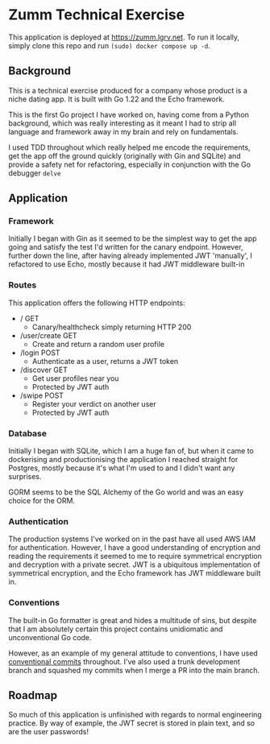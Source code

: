 # Zumm Technical Exercise

This application is deployed at https://zumm.lgrv.net. To run it locally, simply clone this repo and run `(sudo) docker compose up -d`.

## Background


This is a technical exercise produced for a company whose product is a niche dating app. It is built with Go 1.22 and the Echo framework.

This is the first Go project I have worked on, having come from a Python background, which was really interesting as it meant I had to strip all language and framework away in my brain and rely on fundamentals.

I used TDD throughout which really helped me encode the requirements, get the app off the ground quickly (originally with Gin and SQLite) and provide a safety net for refactoring, especially in conjunction with the Go debugger `delve`


## Application

### Framework

Initially I began with Gin as it seemed to be the simplest way to get the app going and satisfy the test I'd written for the canary endpoint. However, further down the line, after having already implemented JWT 'manually', I refactored to use Echo, mostly because it had JWT middleware built-in

### Routes

This application offers the following HTTP endpoints:

- / GET
  - Canary/healthcheck simply returning HTTP 200
- /user/create GET
  - Create and return a random user profile
- /login POST
  - Authenticate as a user, returns a JWT token
- /discover GET
  - Get user profiles near you
  - Protected by JWT auth
- /swipe POST
  - Register your verdict on another user
  - Protected by JWT auth


### Database

Initially I began with SQLite, which I am a huge fan of, but when it came to dockerising and productionising the application I reached straight for Postgres, mostly because it's what I'm used to and I didn't want any surprises.

GORM seems to be the SQL Alchemy of the Go world and was an easy choice for the ORM.

### Authentication

The production systems I've worked on in the past have all used AWS IAM for authentication. However, I have a good understanding of encryption and reading the requirements it seemed to me to require symmetrical encryption and decryption with a private secret. JWT is a ubiquitous implementation of symmetrical encryption, and the Echo framework has JWT middleware built in.

### Conventions

The built-in Go formatter is great and hides a multitude of sins, but despite that I am absolutely certain this project contains unidiomatic and unconventional Go code. 

However, as an example of my general attitude to conventions, I have used [conventional commits](https://www.conventionalcommits.org/en/v1.0.0/) throughout. I've also used a trunk development branch and squashed my commits when I merge a PR into the main branch.

## Roadmap

So much of this application is unfinished with regards to normal engineering practice. By way of example, the JWT secret is stored in plain text, and so are the user passwords!
